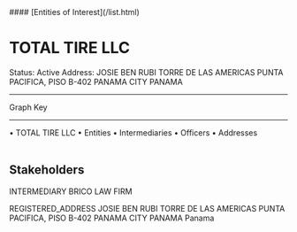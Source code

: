 <link rel="stylesheet" type="text/css" href="../../assets/style.css">
#### [Entities of Interest](/list.html)

<style>
body{background-image:url("http://eoi-graphs.s3-website-eu-west-1.amazonaws.com/TOTAL_TIRE_LLC.png");background-repeat: no-repeat;background-size: contain;}
.markdown>p>span{background-color: white;}
</style>

# TOTAL TIRE LLC
<span>Status: Active
Address: JOSIE BEN RUBI TORRE DE LAS AMERICAS PUNTA PACIFICA, PISO B-402 PANAMA CITY PANAMA
</span>

---



<div class="legend">
Graph Key
<hr>
<span class="focus">• TOTAL TIRE LLC</span>
<span class="entity">• Entities</span>
<span class="intermediary">• Intermediaries</span>
<span class="officer">• Officers</span>
<span class="address">• Addresses</span>
</div><br>


## Stakeholders
<span>INTERMEDIARY
BRICO LAW FIRM
</span>

<span>REGISTERED_ADDRESS
JOSIE BEN RUBI TORRE DE LAS AMERICAS PUNTA PACIFICA, PISO B-402 PANAMA CITY PANAMA
Panama
</span>

